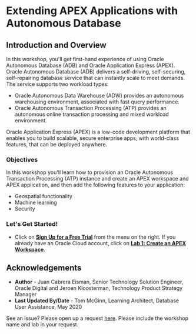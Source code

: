 # Extending APEX Applications with Autonomous Database
## Introduction and Overview

In this workshop, you'll get first-hand experience of using Oracle Autonomous Database (ADB) and Oracle Application Express (APEX). Oracle Autonomous Database (ADB) delivers a self-driving, self-securing, self-repairing database service that can instantly scale to meet demands. The service supports two workload types:

* Oracle Autonomous Data Warehouse (ADW) provides an autonomous warehousing environment, associated with fast query performance.
* Oracle Autonomous Transaction Processing (ATP) provides an autonomous online transaction processing and mixed workload environment.

Oracle Application Express (APEX) is a low-code development platform that enables you to build scalable, secure enterprise apps, with world-class features, that can be deployed anywhere.

### Objectives
In this workshop you'll learn how to provision an Oracle Autonomous Transaction Processing (ATP) instance and create an APEX workspace and APEX application, and then add the following features to your application:

* Geospatial functionality
* Machine learning
* Security

### Let's Get Started!

- Click on **[Sign Up for a Free Trial](?lab=sign-up-for-free-trial)** from the menu on the right. If you already have an Oracle Cloud account, click on **[Lab 1: Create an APEX Workspace](?lab=lab-1-create-apex-workspace)**.

## Acknowledgements
* **Author** - Juan Cabrera Eisman, Senior Technology Solution Engineer, Oracle Digital and Jeroen Kloosterman, Technology Product Strategy Manager
* **Last Updated By/Date** - Tom McGinn, Learning Architect, Database User Assistance, May 2020

See an issue?  Please open up a request [here](https://github.com/oracle/learning-library/issues).   Please include the workshop name and lab in your request.
